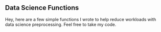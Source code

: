 ## Data Science Functions

Hey, here are a few simple functions I wrote to help reduce workloads with data science preprocessing. Feel free to take my code.